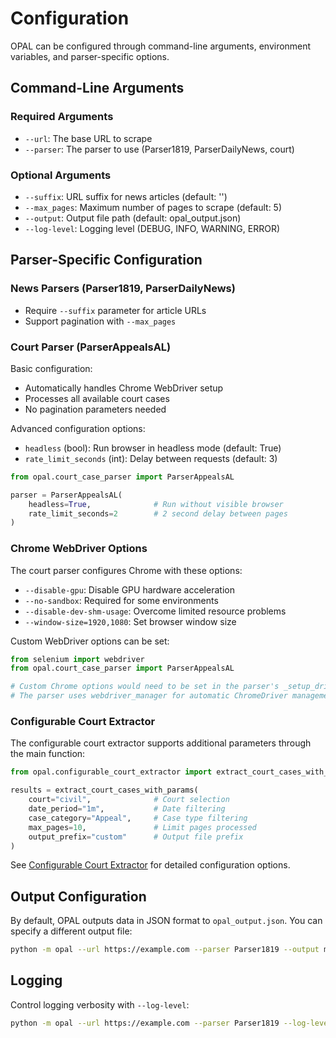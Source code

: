 # Configuration

OPAL can be configured through command-line arguments, environment variables, and parser-specific options.

## Command-Line Arguments

### Required Arguments

- `--url`: The base URL to scrape
- `--parser`: The parser to use (Parser1819, ParserDailyNews, court)

### Optional Arguments

- `--suffix`: URL suffix for news articles (default: '')
- `--max_pages`: Maximum number of pages to scrape (default: 5)
- `--output`: Output file path (default: opal_output.json)
- `--log-level`: Logging level (DEBUG, INFO, WARNING, ERROR)

## Parser-Specific Configuration

### News Parsers (Parser1819, ParserDailyNews)

- Require `--suffix` parameter for article URLs
- Support pagination with `--max_pages`

### Court Parser (ParserAppealsAL)

Basic configuration:
- Automatically handles Chrome WebDriver setup
- Processes all available court cases
- No pagination parameters needed

Advanced configuration options:
- `headless` (bool): Run browser in headless mode (default: True)
- `rate_limit_seconds` (int): Delay between requests (default: 3)

```python
from opal.court_case_parser import ParserAppealsAL

parser = ParserAppealsAL(
    headless=True,              # Run without visible browser
    rate_limit_seconds=2        # 2 second delay between pages
)
```

### Chrome WebDriver Options

The court parser configures Chrome with these options:
- `--disable-gpu`: Disable GPU hardware acceleration
- `--no-sandbox`: Required for some environments
- `--disable-dev-shm-usage`: Overcome limited resource problems
- `--window-size=1920,1080`: Set browser window size

Custom WebDriver options can be set:

```python
from selenium import webdriver
from opal.court_case_parser import ParserAppealsAL

# Custom Chrome options would need to be set in the parser's _setup_driver method
# The parser uses webdriver_manager for automatic ChromeDriver management
```

### Configurable Court Extractor

The configurable court extractor supports additional parameters through the main function:

```python
from opal.configurable_court_extractor import extract_court_cases_with_params

results = extract_court_cases_with_params(
    court="civil",              # Court selection
    date_period="1m",           # Date filtering
    case_category="Appeal",     # Case type filtering
    max_pages=10,               # Limit pages processed
    output_prefix="custom"      # Output file prefix
)
```

See [Configurable Court Extractor](../configurable_court_extractor.md) for detailed configuration options.

## Output Configuration

By default, OPAL outputs data in JSON format to `opal_output.json`. You can specify a different output file:

```bash
python -m opal --url https://example.com --parser Parser1819 --output my_data.json
```

## Logging

Control logging verbosity with `--log-level`:

```bash
python -m opal --url https://example.com --parser Parser1819 --log-level DEBUG
```